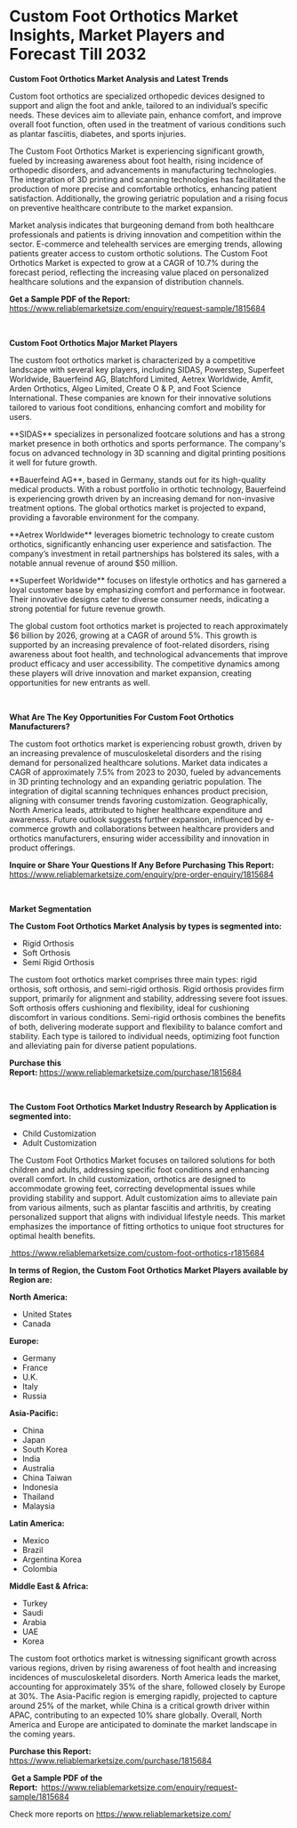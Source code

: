 <p><h1>Custom Foot Orthotics Market Insights, Market Players and Forecast Till 2032</h1></p><p><strong>Custom Foot Orthotics Market Analysis and Latest Trends</strong></p>
<p><p>Custom foot orthotics are specialized orthopedic devices designed to support and align the foot and ankle, tailored to an individual’s specific needs. These devices aim to alleviate pain, enhance comfort, and improve overall foot function, often used in the treatment of various conditions such as plantar fasciitis, diabetes, and sports injuries. </p><p>The Custom Foot Orthotics Market is experiencing significant growth, fueled by increasing awareness about foot health, rising incidence of orthopedic disorders, and advancements in manufacturing technologies. The integration of 3D printing and scanning technologies has facilitated the production of more precise and comfortable orthotics, enhancing patient satisfaction. Additionally, the growing geriatric population and a rising focus on preventive healthcare contribute to the market expansion.</p><p>Market analysis indicates that burgeoning demand from both healthcare professionals and patients is driving innovation and competition within the sector. E-commerce and telehealth services are emerging trends, allowing patients greater access to custom orthotic solutions. The Custom Foot Orthotics Market is expected to grow at a CAGR of 10.7% during the forecast period, reflecting the increasing value placed on personalized healthcare solutions and the expansion of distribution channels.</p></p>
<p><strong>Get a Sample PDF of the Report:&nbsp;</strong> <a href="https://www.reliablemarketsize.com/enquiry/request-sample/1815684?utm_campaign=2115&utm_medium=2&utm_source=Github&utm_content=ia&utm_term=03032025&utm_id=custom-foot-orthotics">https://www.reliablemarketsize.com/enquiry/request-sample/1815684</a></p>
<p>&nbsp;</p>
<p><strong>Custom Foot Orthotics Major Market Players</strong></p>
<p><p>The custom foot orthotics market is characterized by a competitive landscape with several key players, including SIDAS, Powerstep, Superfeet Worldwide, Bauerfeind AG, Blatchford Limited, Aetrex Worldwide, Amfit, Arden Orthotics, Algeo Limited, Create O & P, and Foot Science International. These companies are known for their innovative solutions tailored to various foot conditions, enhancing comfort and mobility for users.</p><p>**SIDAS** specializes in personalized footcare solutions and has a strong market presence in both orthotics and sports performance. The company's focus on advanced technology in 3D scanning and digital printing positions it well for future growth.</p><p>**Bauerfeind AG**, based in Germany, stands out for its high-quality medical products. With a robust portfolio in orthotic technology, Bauerfeind is experiencing growth driven by an increasing demand for non-invasive treatment options. The global orthotics market is projected to expand, providing a favorable environment for the company.</p><p>**Aetrex Worldwide** leverages biometric technology to create custom orthotics, significantly enhancing user experience and satisfaction. The company’s investment in retail partnerships has bolstered its sales, with a notable annual revenue of around $50 million. </p><p>**Superfeet Worldwide** focuses on lifestyle orthotics and has garnered a loyal customer base by emphasizing comfort and performance in footwear. Their innovative designs cater to diverse consumer needs, indicating a strong potential for future revenue growth.</p><p>The global custom foot orthotics market is projected to reach approximately $6 billion by 2026, growing at a CAGR of around 5%. This growth is supported by an increasing prevalence of foot-related disorders, rising awareness about foot health, and technological advancements that improve product efficacy and user accessibility. The competitive dynamics among these players will drive innovation and market expansion, creating opportunities for new entrants as well.</p></p>
<p>&nbsp;</p>
<p><strong>What Are The Key Opportunities For Custom Foot Orthotics Manufacturers?</strong></p>
<p><p>The custom foot orthotics market is experiencing robust growth, driven by an increasing prevalence of musculoskeletal disorders and the rising demand for personalized healthcare solutions. Market data indicates a CAGR of approximately 7.5% from 2023 to 2030, fueled by advancements in 3D printing technology and an expanding geriatric population. The integration of digital scanning techniques enhances product precision, aligning with consumer trends favoring customization. Geographically, North America leads, attributed to higher healthcare expenditure and awareness. Future outlook suggests further expansion, influenced by e-commerce growth and collaborations between healthcare providers and orthotics manufacturers, ensuring wider accessibility and innovation in product offerings.</p></p>
<p><strong>Inquire or Share Your Questions If Any Before Purchasing This Report:</strong> <a href="https://www.reliablemarketsize.com/enquiry/pre-order-enquiry/1815684?utm_campaign=2115&utm_medium=2&utm_source=Github&utm_content=ia&utm_term=03032025&utm_id=custom-foot-orthotics">https://www.reliablemarketsize.com/enquiry/pre-order-enquiry/1815684</a></p>
<p>&nbsp;</p>
<p><strong>Market Segmentation</strong></p>
<p><strong>The Custom Foot Orthotics Market Analysis by types is segmented into:</strong></p>
<p><ul><li>Rigid Orthosis</li><li>Soft Orthosis</li><li>Semi Rigid Orthosis</li></ul></p>
<p><p>The custom foot orthotics market comprises three main types: rigid orthosis, soft orthosis, and semi-rigid orthosis. Rigid orthosis provides firm support, primarily for alignment and stability, addressing severe foot issues. Soft orthosis offers cushioning and flexibility, ideal for cushioning discomfort in various conditions. Semi-rigid orthosis combines the benefits of both, delivering moderate support and flexibility to balance comfort and stability. Each type is tailored to individual needs, optimizing foot function and alleviating pain for diverse patient populations.</p></p>
<p><strong>Purchase this Report:&nbsp;</strong><a href="https://www.reliablemarketsize.com/purchase/1815684?utm_campaign=2115&utm_medium=2&utm_source=Github&utm_content=ia&utm_term=03032025&utm_id=custom-foot-orthotics">https://www.reliablemarketsize.com/purchase/1815684</a></p>
<p>&nbsp;</p>
<p><strong>The Custom Foot Orthotics Market Industry Research by Application is segmented into:</strong></p>
<p><ul><li>Child Customization</li><li>Adult Customization</li></ul></p>
<p><p>The Custom Foot Orthotics Market focuses on tailored solutions for both children and adults, addressing specific foot conditions and enhancing overall comfort. In child customization, orthotics are designed to accommodate growing feet, correcting developmental issues while providing stability and support. Adult customization aims to alleviate pain from various ailments, such as plantar fasciitis and arthritis, by creating personalized support that aligns with individual lifestyle needs. This market emphasizes the importance of fitting orthotics to unique foot structures for optimal health benefits.</p></p>
<p><a href="https://www.reliablemarketsize.com/custom-foot-orthotics-r1815684?utm_campaign=2115&utm_medium=2&utm_source=Github&utm_content=ia&utm_term=03032025&utm_id=custom-foot-orthotics">&nbsp;https://www.reliablemarketsize.com/custom-foot-orthotics-r1815684</a></p>
<p><strong>In terms of Region, the Custom Foot Orthotics Market Players available by Region are:</strong></p>
<p>
    <p> <strong> North America: </strong>
        <ul>
            <li>United States</li>
            <li>Canada</li>
        </ul>
        </p> 
    <p> <strong> Europe: </strong>
        <ul>
            <li>Germany</li>
            <li>France</li>
            <li>U.K.</li>
            <li>Italy</li>
            <li>Russia</li>
        </ul>
        </p> 
    <p> <strong> Asia-Pacific: </strong>
        <ul>
            <li>China</li>
            <li>Japan</li>
            <li>South Korea</li>
            <li>India</li>
            <li>Australia</li>
            <li>China Taiwan</li>
            <li>Indonesia</li>
            <li>Thailand</li>
            <li>Malaysia</li>
        </ul>
        </p> 
    <p> <strong> Latin America: </strong>
        <ul>
            <li>Mexico</li>
            <li>Brazil</li>
            <li>Argentina Korea</li>
            <li>Colombia</li>
        </ul>
        </p> 
    <p> <strong> Middle East & Africa: </strong>
        <ul>
            <li>Turkey</li>
            <li>Saudi</li>
            <li>Arabia</li>
            <li>UAE</li>
            <li>Korea</li>
        </ul>
    </p>
    </p>
<p><p>The custom foot orthotics market is witnessing significant growth across various regions, driven by rising awareness of foot health and increasing incidences of musculoskeletal disorders. North America leads the market, accounting for approximately 35% of the share, followed closely by Europe at 30%. The Asia-Pacific region is emerging rapidly, projected to capture around 25% of the market, while China is a critical growth driver within APAC, contributing to an expected 10% share globally. Overall, North America and Europe are anticipated to dominate the market landscape in the coming years.</p></p>
<p><strong>Purchase this Report: </strong><a href="https://www.reliablemarketsize.com/purchase/1815684?utm_campaign=2115&utm_medium=2&utm_source=Github&utm_content=ia&utm_term=03032025&utm_id=custom-foot-orthotics">https://www.reliablemarketsize.com/purchase/1815684</a></p>
<p>&nbsp;<strong>Get a Sample PDF of the Report:&nbsp;&nbsp;</strong><a href="https://www.reliablemarketsize.com/enquiry/request-sample/1815684?utm_campaign=2115&utm_medium=2&utm_source=Github&utm_content=ia&utm_term=03032025&utm_id=custom-foot-orthotics">https://www.reliablemarketsize.com/enquiry/request-sample/1815684</a></p>
<p><strong></strong></p>
<p>Check more reports on <a href="https://www.reliablemarketsize.com/?utm_campaign=2115&utm_medium=2&utm_source=Github&utm_content=ia&utm_term=03032025&utm_id=custom-foot-orthotics">https://www.reliablemarketsize.com/</a></p>